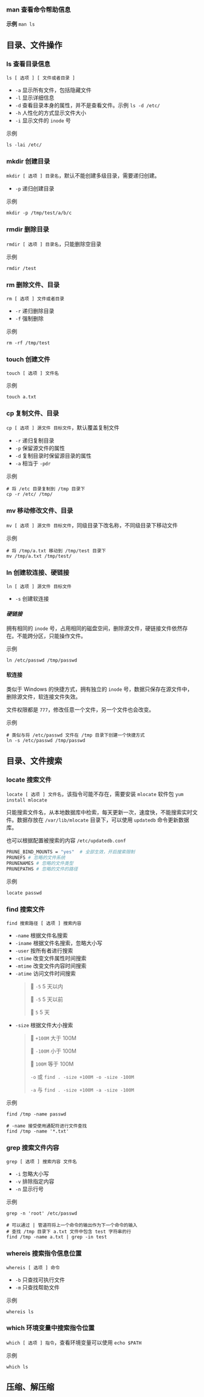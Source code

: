 ### man 查看命令帮助信息

**示例** `man ls`

## 目录、文件操作

### ls 查看目录信息

`ls [ 选项 ] [ 文件或者目录 ]`

- `-a` 显示所有文件，包括隐藏文件
- `-l`  显示详细信息
- `-d`  查看目录本身的属性，并不是查看文件。示例 `ls -d /etc/`
- `-h`  人性化的方式显示文件大小
- `-i`  显示文件的 `inode` 号

示例

```shell :no-line-numbers
ls -lai /etc/
```

### mkdir 创建目录

`mkdir [ 选项 ] 目录名`，默认不能创建多级目录，需要递归创建。

- `-p`  递归创建目录

示例

```shell :no-line-numbers
mkdir -p /tmp/test/a/b/c
```

### rmdir 删除目录

`rmdir [ 选项 ] 目录名`，只能删除空目录

示例

```shell :no-line-numbers
rmdir /test
```

### rm 删除文件、目录

`rm [ 选项 ] 文件或者目录`

- `-r`  递归删除目录
- `-f`  强制删除

示例

```shell :no-line-numbers
rm -rf /tmp/test
```

### touch 创建文件

`touch [ 选项 ] 文件名`

示例

```shell :no-line-numbers
touch a.txt
```

### cp 复制文件、目录

`cp [ 选项 ] 源文件 目标文件`，默认覆盖复制文件

- `-r`  递归复制目录
- `-p`  保留源文件的属性
- `-d`  复制目录时保留源目录的属性
- `-a`  相当于 `-pdr`

示例

```shell :no-line-numbers
# 将 /etc 目录复制到 /tmp 目录下
cp -r /etc/ /tmp/
```

### mv 移动修改文件、目录

`mv [ 选项 ] 源文件 目标文件`，同级目录下改名称，不同级目录下移动文件

示例

```shell :no-line-numbers
# 将 /tmp/a.txt 移动到 /tmp/test 目录下
mv /tmp/a.txt /tmp/test/
```

### ln 创建软连接、硬链接

`ln [ 选项 ] 源文件 目标文件`

- `-s`  创建软连接

#### *硬链接*

拥有相同的 `inode` 号，占用相同的磁盘空间，删除源文件，硬链接文件依然存在。不能跨分区，只能操作文件。

示例

```shell :no-line-numbers
ln /etc/passwd /tmp/passwd
```

#### 软连接

类似于 Windows 的快捷方式，拥有独立的 `inode` 号，数据只保存在源文件中，删除源文件，软连接文件失效。

文件权限都是 `777`，修改任意一个文件，另一个文件也会改变。

示例

```shell :no-line-numbers
# 类似与将 /etc/passwd 文件在 /tmp 目录下创建一个快捷方式
ln -s /etc/passwd /tmp/passwd
```

## 目录、文件搜索

### locate 搜索文件

`locate [ 选项 ] 文件名`，该指令可能不存在，需要安装 `mlocate` 软件包 `yum install mlocate`

只能搜索文件名，从本地数据库中检索，每天更新一次，速度快，不能搜索实时文件。数据存放在 `/var/lib/mlocate` 目录下，可以使用 `updatedb` 命令更新数据库。

也可以根据配置被搜索的内容 `/etc/updatedb.conf`

``` bash :no-line-numbers
PRUNE_BIND_MOUNTS = "yes"  # 全部生效，开启搜索限制
PRUNEFS # 忽略的文件系统
PRUNENAMES # 忽略的文件类型
PRUNEPATHS # 忽略的文件的路径
```

示例

```shell :no-line-numbers
locate passwd
```

### find 搜索文件

`find 搜索路径 [ 选项 ] 搜索内容`

- `-name`  根据文件名搜索
- `-iname`  根据文件名搜索，忽略大小写
- `-user`  按所有者进行搜索
- `-ctime`  改变文件属性时间搜索
- `-mtime`  改变文件内容时间搜索
- `-atime`  访问文件时间搜索
    > :game_die: `-5`  5 天以内
    >
    > :game_die: `-5`  5 天以前
    >
    > :game_die: `5`   5 天
- `-size`  根据文件大小搜索
    > :jigsaw: `+100M`  大于 100M
    > 
    > :jigsaw: `-100M`  小于 100M
    >
    > :jigsaw: `100M`  等于 100M
    > 
    > `-o`  或 `find . -size +100M -o -size -100M`
    >
    > `-a`  与 `find . -size +100M -a -size -100M`

示例

```shell :no-line-numbers
find /tmp -name passwd

# -name 接受使用通配符进行文件查找
find /tmp -name '*.txt'
```

### grep 搜索文件内容

`grep [ 选项 ] 搜索内容 文件名`

- `-i`  忽略大小写
- `-v`  排除指定内容
- `-n`  显示行号

示例

```shell :no-line-numbers
grep -n 'root' /etc/passwd

# 可以通过 | 管道符将上一个命令的输出作为下一个命令的输入
# 查找 /tmp 目录下 a.txt 文件中包含 test 字符串的行
find /tmp -name a.txt | grep -in test
```

### whereis 搜索指令信息位置

`whereis [ 选项 ] 命令`

- `-b`  只查找可执行文件
- `-m`  只查找帮助文件

示例

```shell :no-line-numbers
whereis ls
```

### which 环境变量中搜索指令位置

`which [ 选项 ] 指令`，查看环境变量可以使用 `echo $PATH`

示例

```shell :no-line-numbers
which ls
```

## 压缩、解压缩

### 